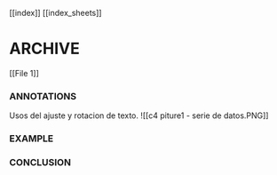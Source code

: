 
[[index]]
[[index_sheets]]


# ARCHIVE
[[File 1]]

### ANNOTATIONS
Usos del ajuste y rotacion de texto.
![[c4 piture1 - serie de datos.PNG]]

### EXAMPLE


### CONCLUSION


